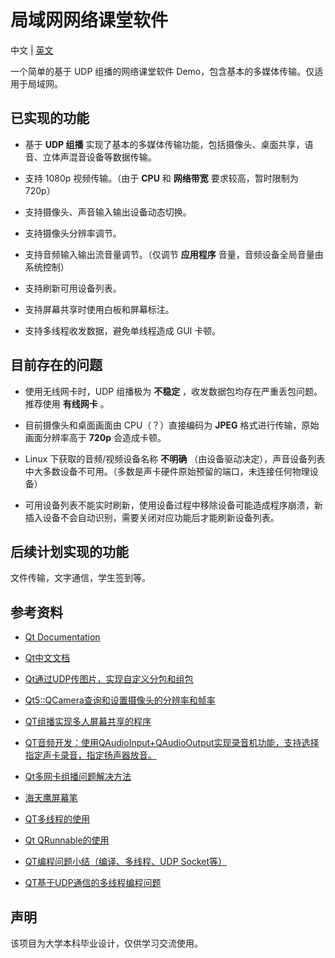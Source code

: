 # 局域网网络课堂软件
 中文 | [英文](https://github.com/zty199/NetworkClassroom_LAN)

 一个简单的基于 UDP 组播的网络课堂软件 Demo，包含基本的多媒体传输。仅适用于局域网。

## 已实现的功能
* 基于 **UDP 组播** 实现了基本的多媒体传输功能，包括摄像头、桌面共享，语音、立体声混音设备等数据传输。

* 支持 1080p 视频传输。（由于 **CPU** 和 **网络带宽** 要求较高，暂时限制为 720p）

* 支持摄像头、声音输入输出设备动态切换。

* 支持摄像头分辨率调节。

* 支持音频输入输出流音量调节。（仅调节 **应用程序** 音量，音频设备全局音量由系统控制）

* 支持刷新可用设备列表。

* 支持屏幕共享时使用白板和屏幕标注。

* 支持多线程收发数据，避免单线程造成 GUI 卡顿。

## 目前存在的问题
* 使用无线网卡时，UDP 组播极为 **不稳定** ，收发数据包均存在严重丢包问题。推荐使用 **有线网卡** 。

* 目前摄像头和桌面画面由 CPU（？）直接编码为 **JPEG** 格式进行传输，原始画面分辨率高于 **720p** 会造成卡顿。

* Linux 下获取的音频/视频设备名称 **不明确** （由设备驱动决定），声音设备列表中大多数设备不可用。（多数是声卡硬件原始预留的端口，未连接任何物理设备）

* 可用设备列表不能实时刷新，使用设备过程中移除设备可能造成程序崩溃，新插入设备不会自动识别，需要关闭对应功能后才能刷新设备列表。

## 后续计划实现的功能
文件传输，文字通信，学生签到等。

## 参考资料
* [Qt Documentation](https://doc.qt.io/)

* [Qt中文文档](https://www.qtdoc.cn/)

* [Qt通过UDP传图片，实现自定义分包和组包](https://blog.csdn.net/caoshangpa/article/details/52681572)

* [Qt5::QCamera查询和设置摄像头的分辨率和帧率](https://blog.csdn.net/qq_28581781/article/details/99707091)

* [QT组播实现多人屏幕共享的程序](https://blog.csdn.net/jklinux/article/details/72236372)

* [QT音频开发：使用QAudioInput+QAudioOutput实现录音机功能，支持选择指定声卡录音，指定扬声器放音。](https://blog.csdn.net/xiaolong1126626497/article/details/105669037)

* [Qt多网卡组播问题解决方法](https://blog.csdn.net/sun_xf1/article/details/106423552)

* [海天鹰屏幕笔](https://github.com/sonichy/HTYScreenPen)

* [QT多线程的使用](https://www.cnblogs.com/coolcpp/p/qt-thread.html)

* [Qt QRunnable的使用](https://blog.csdn.net/qq_43711348/article/details/103983857)

* [QT编程问题小结（编译、多线程、UDP Socket等）](https://blog.csdn.net/rabbitjerry/article/details/70947807)

* [QT基于UDP通信的多线程编程问题](https://blog.csdn.net/kamereon/article/details/49582617)

## 声明
该项目为大学本科毕业设计，仅供学习交流使用。
